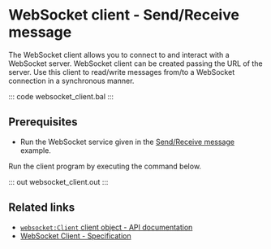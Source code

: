 # WebSocket client - Send/Receive message

The WebSocket client allows you to connect to and interact with a WebSocket server. WebSocket client can be created passing the URL of the server. Use this client to read/write messages from/to a WebSocket connection in a synchronous manner. 

::: code websocket_client.bal :::

## Prerequisites
- Run the WebSocket service given in the [Send/Receive message](/learn/by-example/websocket-basic-sample/) example.

Run the client program by executing the command below.

::: out websocket_client.out :::

## Related links
- [`websocket:Client` client object - API documentation](https://lib.ballerina.io/ballerina/websocket/latest/clients/Client)
- [WebSocket Client - Specification](/spec/websocket/#4-client)
